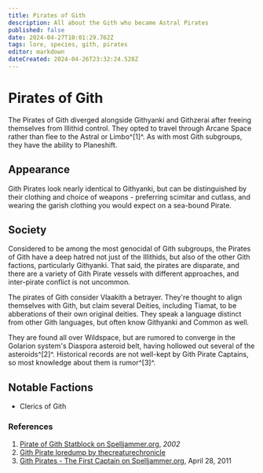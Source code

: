 ```yaml
---
title: Pirates of Gith
description: All about the Gith who became Astral Pirates
published: false
date: 2024-04-27T10:01:29.762Z
tags: lore, species, gith, pirates
editor: markdown
dateCreated: 2024-04-26T23:32:24.528Z
---
```


# Pirates of Gith
The Pirates of Gith diverged alongside Githyanki and Githzerai after freeing themselves from Illithid control. They opted to travel through Arcane Space rather than flee to the Astral or Limbo^[1]^. As with most Gith subgroups, they have the ability to Planeshift.

## Appearance
Gith Pirates look nearly identical to Githyanki, but can be distinguished by their clothing and choice of weapons - preferring scimitar and cutlass, and wearing the garish clothing you would expect on a sea-bound Pirate.

## Society
Considered to be among the most genocidal of Gith subgroups, the Pirates of Gith have a deep hatred not just of the Illithids, but also of the other Gith factions, particularly Githyanki. That said, the pirates are disparate, and there are a variety of Gith Pirate vessels with different approaches, and inter-pirate conflict is not uncommon.

The pirates of Gith consider Vlaakith a betrayer. They're thought to align themselves with Gith, but claim several Deities, including Tiamat, to be abberations of their own original deities. They speak a language distinct from other Gith languages, but often know Githyanki and Common as well.

They are found all over Wildspace, but are rumored to converge in the Golarion system's Diaspora asteroid belt, having hollowed out several of the asteroids^[2]^. Historical records are not well-kept by Gith Pirate Captains, so most knowledge about them is rumor^[3]^.

## Notable Factions
- Clerics of Gith

### References
1. [Pirate of Gith Statblock on Spelljammer.org](http://lost.spelljammer.org/ShatteredFractine/critters/monsters/pirateofgith.html), *2002*
2. [Gith Pirate loredump by thecreaturechronicle](https://www.tumblr.com/thecreaturechronicle/36496604364/gith-pirate)
3. [Gith Pirates - The First Captain on Spelljammer.org](http://www.spelljammer.org/essays/history/Gith_first_captain.html), April 28, 2011
